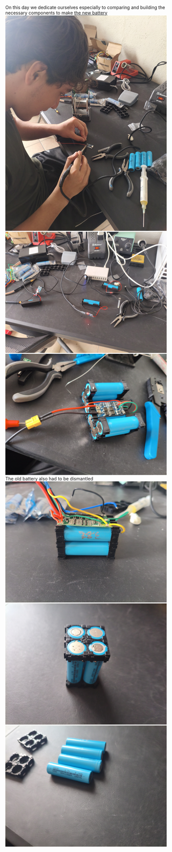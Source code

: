 On this day we dedicate ourselves especially to comparing and building the necessary components to make [the new battery](https://github.com/alex309-duarte/WRO_FutureEngineers_Q/tree/main/Photos/Photos%20of%20the%20national/New%20battery)  ![Photos/Photos of the national/New battery/IMG_20250715_125758.jpg](https://github.com/alex309-duarte/WRO_FutureEngineers_Q/blob/main/Photos/Photos%20of%20the%20national/New%20battery/IMG_20250715_125758.jpg)  ![Photos/Photos of the national/New battery/IMG_20250715_131335.jpg](https://github.com/alex309-duarte/WRO_FutureEngineers_Q/blob/main/Photos/Photos%20of%20the%20national/New%20battery/IMG_20250715_131335.jpg)  ![Photos/Photos of the national/New battery/IMG_20250716_154840.jpg](https://github.com/alex309-duarte/WRO_FutureEngineers_Q/blob/main/Photos/Photos%20of%20the%20national/New%20battery/IMG_20250716_154840.jpg)   The old battery also had to be dismantled  ![Photos/Photos of the national/New battery/IMG_20250715_114118.jpg](https://github.com/alex309-duarte/WRO_FutureEngineers_Q/blob/main/Photos/Photos%20of%20the%20national/New%20battery/IMG_20250715_114118.jpg)  ![Photos/Photos of the national/New battery/IMG_20250715_125515.jpg](https://github.com/alex309-duarte/WRO_FutureEngineers_Q/blob/main/Photos/Photos%20of%20the%20national/New%20battery/IMG_20250715_125511.jpg)  ![Photos/Photos of the national/New battery/IMG_20250715_125537.jpg](https://github.com/alex309-duarte/WRO_FutureEngineers_Q/blob/main/Photos/Photos%20of%20the%20national/New%20battery/IMG_20250715_125537.jpg)
